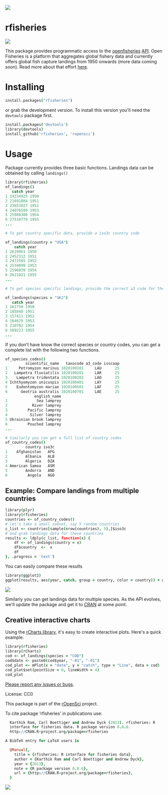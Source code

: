 ![](https://travis-ci.org/ropensci/rfisheries.png)

# rfisheries #
![](https://raw.github.com/ropensci/rfisheries/master/betaLogo.png)

This package provides programmatic access to the [openfisheries](http://openfisheries.org/) [API](http://openfisheries.org/api-info).
Open Fisheries is a platform that aggregates global fishery data and currently offers global fish capture landings from 1950 onwards (more data coming soon). Read more about that effort [here](http://openfisheries.org/about).

# Installing #

```coffee
install.packages("rfisheries")
```

or grab the development version. To install this version you'll need the `devtools` package first.


```coffee
install.packages('devtools')
library(devtools)
install_github('rfisheries', 'ropensci')
```

# Usage #
Package currently provides three basic functions. Landings data can be obtained by calling `landings()`

```coffee
library(rfisheries)
of_landings()
   catch year
1 19234925 1950
2 21691884 1951
3 23653027 1952
4 24076599 1953
5 25988306 1954
6 27510779 1955
...

# To get country specific data, provide a iso3c country code

of_landings(country = "USA")
    catch year
1 2629961 1950
2 2452312 1951
3 2472565 1952
4 2534099 1953
5 2596039 1954
6 2621021 1955
...

# To get species specific landings, provide the correct a3 code for the required species.

of_landings(species = "SKJ")
   catch year
1 162750 1950
2 185848 1951
3 157411 1952
4 164629 1953
5 210702 1954
6 189223 1955
...
```

If you don't have know the correct species or country codes, you can get a complete list with the following two functions.

```coffee
of_species_codes()
         scientific_name   taxocode a3_code isscaap
1     Petromyzon marinus 1020100101     LAU      25
2   Lampetra fluviatilis 1020100201     LAR      25
3    Lampetra tridentata 1020100202     LAO      25
4 Ichthyomyzon unicuspis 1020100401     LAY      25
5    Eudontomyzon mariae 1020100501     LAF      25
6      Geotria australis 1020100701     LAE      25
             english_name
1             Sea lamprey
2           River lamprey
3         Pacific lamprey
4          Silver lamprey
5 Ukrainian brook lamprey
6         Pouched lamprey
...

# Similarly you can get a full list of country codes
of_country_codes()
         country iso3c
1    Afghanistan   AFG
2        Albania   ALB
3        Algeria   DZA
4 American Samoa   ASM
5        Andorra   AND
6         Angola   AGO
```

## Example: Compare landings from multiple countries

```coffee
library(plyr)
library(rfisheries)
countries <- of_country_codes()
# let's take a small subset, say 5 random countries
c_list <- countries[sample(nrow(countries), 5),]$iso3c
# and grab landings data for these countries
results <- ldply(c_list, function(x) {
    df <- of_landings(country = x)
    df$country  <-  x
    df
}, .progress = 'text')
```

You can easily compare these results
```coffee
library(ggplot2)
ggplot(results, aes(year, catch, group = country, color = country)) + geom_line()
```
![](https://raw.github.com/ropensci/rfisheries/master/multiple_countries.png)

Similarly you can get landings data for multiple species. As the API evolves, we'll update the package and get it to [CRAN](http://cran.r-project.org/) at some point.


## Creative interactive charts

Using the [rCharts library](http://ramnathv.github.io/rCharts/), it's easy to create interactive plots. Here's a quick example.

```coffee
library(rfisheries)
library(rCharts)
cod <- of_landings(species = "COD")
cod$date <- paste0(cod$year, "-01", "-01")
cod_plot <- mPlot(x = "date", y = "catch", type = "Line", data = cod)
cod_plot$set(pointSize = 0, lineWidth = 4)
cod_plot
```
[Please report any issues or bugs](https://github.com/ropensci/rfisheries/issues).

License: CC0

This package is part of the [rOpenSci](http://ropensci.org/packages) project.

To cite package ‘rfisheries’ in publications use:

```coffee
  Karthik Ram, Carl Boettiger and Andrew Dyck (2013). rfisheries: R
  interface for fisheries data. R package version 0.0.6.
  http://CRAN.R-project.org/package=rfisheries

A BibTeX entry for LaTeX users is

  @Manual{,
    title = {rfisheries: R interface for fisheries data},
    author = {Karthik Ram and Carl Boettiger and Andrew Dyck},
    year = {2013},
    note = {R package version 0.0.6},
    url = {http://CRAN.R-project.org/package=rfisheries},
  }
```
[![](http://ropensci.org/public_images/github_footer.png)](http://ropensci.org)
